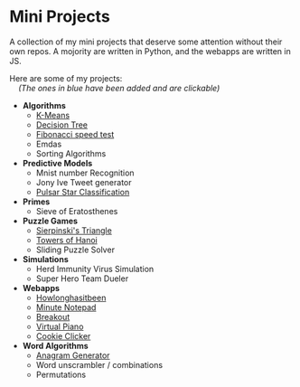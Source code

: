 # Mini Projects
A collection of my mini projects that deserve some attention without their own repos. A mojority are written in Python, and the webapps are written in JS.

Here are some of my projects:  
    *(The ones in blue have been added and are clickable)*
- **Algorithms**
    - [K-Means](algorithms/kmeans)
    - [Decision Tree](algorithms/decision-tree)
    - [Fibonacci speed test](algorithms/fibonacci)
    - Emdas
    - Sorting Algorithms
- **Predictive Models**
    - Mnist number Recognition
    - Jony Ive Tweet generator
    - [Pulsar Star Classification](predictive-models/pulsar-star-classification)
- **Primes**
    - Sieve of Eratosthenes
- **Puzzle Games**
    - [Sierpinski's Triangle](puzzle-games/sierpinskis-triangle)
    - [Towers of Hanoi](puzzle-games/towers-of-hanoi)
    - Sliding Puzzle Solver
- **Simulations**
    - Herd Immunity Virus Simulation
    - Super Hero Team Dueler
- **Webapps**
    - [Howlonghasitbeen](webapps/howlonghasitbeen)
    - [Minute Notepad](webapps/minute-notepad)
    - [Breakout](webapps/breakout)
    - [Virtual Piano](webapps/virtual-piano)
    - [Cookie Clicker](webapps/cookie-clicker)
- **Word Algorithms**
    - [Anagram Generator](word-algorithms/anagrams)
    - Word unscrambler / combinations
    - Permutations